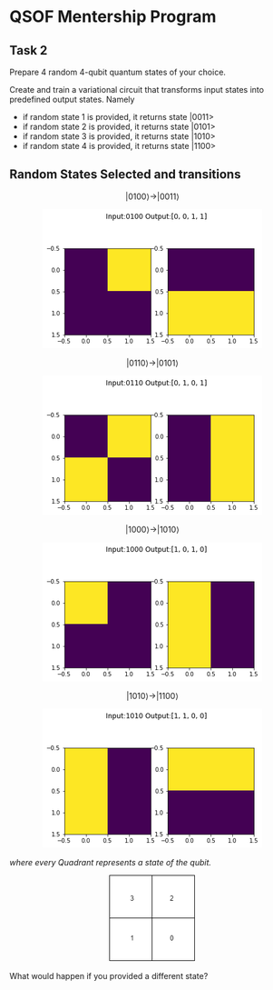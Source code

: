 # QSOF Mentership Program
## Task 2


Prepare 4 random 4-qubit quantum states of your choice.

Create and train a variational circuit that transforms input states into predefined output states. Namely
- if random state 1 is provided, it returns state |0011>
- if random state 2 is provided, it returns state |0101>
- if random state 3 is provided, it returns state |1010>
- if random state 4 is provided, it returns state |1100>


## Random States Selected and transitions

$$ |0100\rangle \longrightarrow |0011\rangle $$
<center>
<img src="output 0100.png">
</center>

$$ |0110\rangle \longrightarrow |0101\rangle $$
<center>
<img src="output 0110.png">
</center>

$$ |1000\rangle \longrightarrow |1010\rangle $$
<center>
<img src="output 1000.png">
</center>

$$ |1010\rangle \longrightarrow |1100\rangle $$
<center>
<img src="output 1010.png">
</center>

*where every Quadrant represents a state of the qubit.*
</br>
<center>
<img src="frame.png"> 
</center>

What would happen if you provided a different state?
